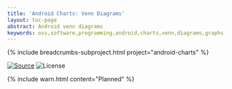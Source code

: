 ```yaml
---
title: 'Android Charts: Venn Diagrams'
layout: toc-page
abstract: Android venn diagrams
keywords: oss,software,programming,android,charts,venn,diagrams,graphs,kotlin
---
```


{% include breadcrumbs-subproject.html project="android-charts" %}

[![Source](https://img.shields.io/badge/source-GitHub-blue.svg)](https://github.com/sczerwinski/android-charts)
![License](https://img.shields.io/github/license/sczerwinski/android-charts.svg)

{% include warn.html content="Planned" %}
